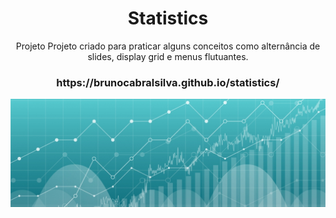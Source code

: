 <h1 align="center">Statistics</h1>

<p align="center">Projeto Projeto criado para praticar alguns conceitos como alternância de slides, display grid e menus flutuantes.</p>

<h3 align="center">https://brunocabralsilva.github.io/statistics/</h3>

![Tela Inicial da Aplicação](src/images/wallpaper.jpg)
